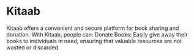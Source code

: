 # Kitaab
Kitaab offers a convenient and secure platform for book sharing and donation. With Kitaab, people can:  Donate Books: Easily give away their books to individuals in need, ensuring that valuable resources are not wasted or discarded.
